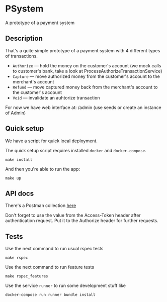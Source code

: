 # PSystem

A prototype of a payment system

## Description

That's a quite simple prototype of a payment system with 4 different types of transactions.

- `Authorize` — hold the money on the customer's account (we mock calls to customer's bank, take a look at ProcessAuthorizeTransactionService)
- `Capture` — move authorized money from the customer's account to the merchant's account
- `Refund` — move captured money back from the merchant's account to the customer's account
- `Void` — invalidate an auhtorize transaction

For now we have web interface at: /admin (use seeds or create an instance of Admin)

## Quick setup

We have a script for quick local deployment.

The quick setup script requires installed `docker` and `docker-compose`.
```
make install
```

And then you're able to run the app:
```
make up
```

## API docs

There's a Postman collection [here](docs/postman_collection.json)

Don't forget to use the value from the Access-Token header after authentication request. Put it to the Authorize header for further requests.

## Tests

Use the next command to run usual rspec tests
```
make rspec
```

Use the next command to run feature tests
```
make rspec_features
```

Use the service `runner` to run some development stuff like
```
docker-compose run runner bundle install
```
